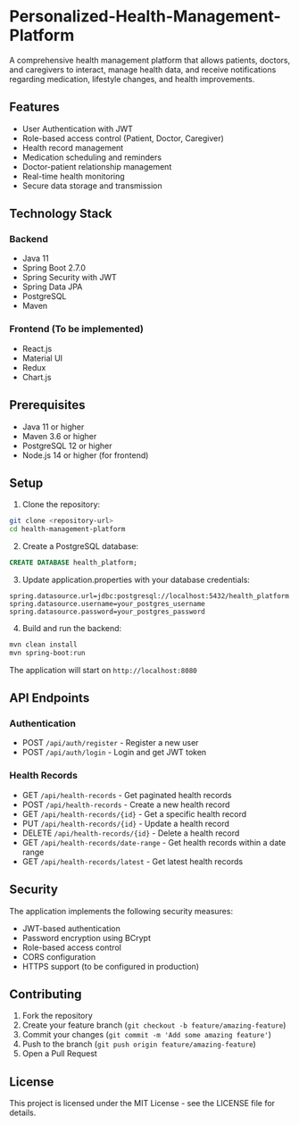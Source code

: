 # Personalized-Health-Management-Platform


A comprehensive health management platform that allows patients, doctors, and caregivers to interact, manage health data, and receive notifications regarding medication, lifestyle changes, and health improvements.

## Features

- User Authentication with JWT
- Role-based access control (Patient, Doctor, Caregiver)
- Health record management
- Medication scheduling and reminders
- Doctor-patient relationship management
- Real-time health monitoring
- Secure data storage and transmission

## Technology Stack

### Backend
- Java 11
- Spring Boot 2.7.0
- Spring Security with JWT
- Spring Data JPA
- PostgreSQL
- Maven

### Frontend (To be implemented)
- React.js
- Material UI
- Redux
- Chart.js

## Prerequisites

- Java 11 or higher
- Maven 3.6 or higher
- PostgreSQL 12 or higher
- Node.js 14 or higher (for frontend)

## Setup

1. Clone the repository:
```bash
git clone <repository-url>
cd health-management-platform
```

2. Create a PostgreSQL database:
```sql
CREATE DATABASE health_platform;
```

3. Update application.properties with your database credentials:
```properties
spring.datasource.url=jdbc:postgresql://localhost:5432/health_platform
spring.datasource.username=your_postgres_username
spring.datasource.password=your_postgres_password
```

4. Build and run the backend:
```bash
mvn clean install
mvn spring-boot:run
```

The application will start on `http://localhost:8080`

## API Endpoints

### Authentication
- POST `/api/auth/register` - Register a new user
- POST `/api/auth/login` - Login and get JWT token

### Health Records
- GET `/api/health-records` - Get paginated health records
- POST `/api/health-records` - Create a new health record
- GET `/api/health-records/{id}` - Get a specific health record
- PUT `/api/health-records/{id}` - Update a health record
- DELETE `/api/health-records/{id}` - Delete a health record
- GET `/api/health-records/date-range` - Get health records within a date range
- GET `/api/health-records/latest` - Get latest health records

## Security

The application implements the following security measures:

- JWT-based authentication
- Password encryption using BCrypt
- Role-based access control
- CORS configuration
- HTTPS support (to be configured in production)

## Contributing

1. Fork the repository
2. Create your feature branch (`git checkout -b feature/amazing-feature`)
3. Commit your changes (`git commit -m 'Add some amazing feature'`)
4. Push to the branch (`git push origin feature/amazing-feature`)
5. Open a Pull Request

## License

This project is licensed under the MIT License - see the LICENSE file for details. 
